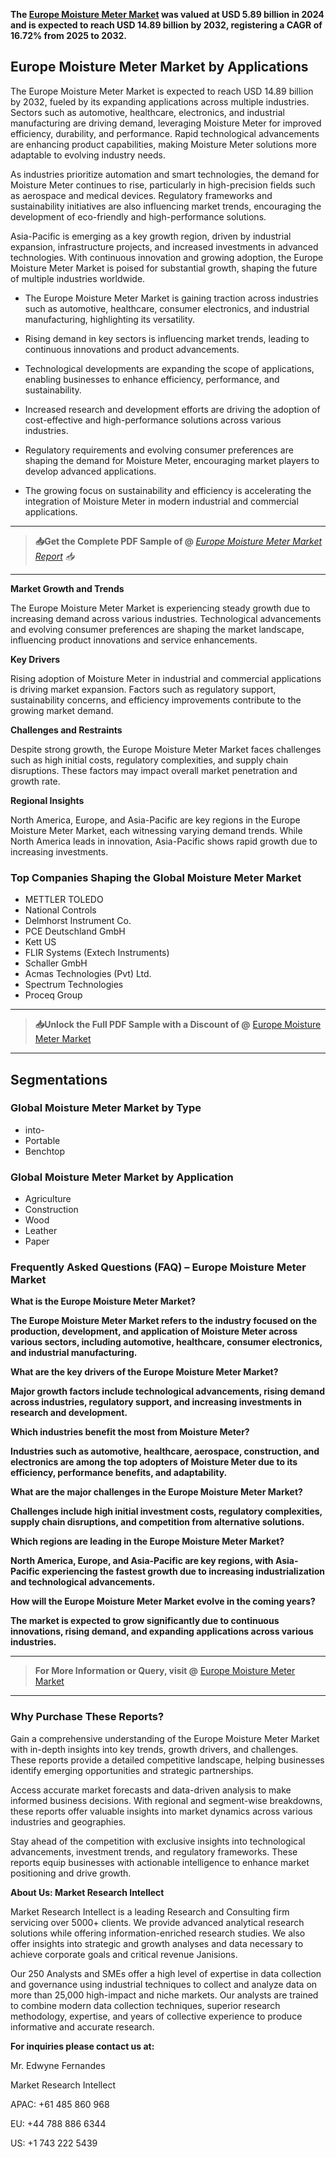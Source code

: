 <p><strong>The <a href="https://www.marketresearchintellect.com/download-sample/?rid=1064275&amp;utm_source=Pulse-April-Europe&amp;utm_medium=852">Europe Moisture Meter Market</a> was valued at USD 5.89 billion in 2024 and is expected to reach USD 14.89 billion by 2032, registering a CAGR of 16.72% from 2025 to 2032.</strong></p><h2>Europe Moisture Meter Market by Applications&nbsp;</h2><p><p>The Europe Moisture Meter Market is expected to reach USD 14.89 billion by 2032, fueled by its expanding applications across multiple industries. Sectors such as automotive, healthcare, electronics, and industrial manufacturing are driving demand, leveraging Moisture Meter for improved efficiency, durability, and performance. Rapid technological advancements are enhancing product capabilities, making Moisture Meter solutions more adaptable to evolving industry needs.</p><p>As industries prioritize automation and smart technologies, the demand for Moisture Meter continues to rise, particularly in high-precision fields such as aerospace and medical devices. Regulatory frameworks and sustainability initiatives are also influencing market trends, encouraging the development of eco-friendly and high-performance solutions.</p><p>Asia-Pacific is emerging as a key growth region, driven by industrial expansion, infrastructure projects, and increased investments in advanced technologies. With continuous innovation and growing adoption, the Europe Moisture Meter Market is poised for substantial growth, shaping the future of multiple industries worldwide.</p></p><ul><li><p>The Europe Moisture Meter Market is gaining traction across industries such as automotive, healthcare, consumer electronics, and industrial manufacturing, highlighting its versatility.</p></li><li><p>Rising demand in key sectors is influencing market trends, leading to continuous innovations and product advancements.</p></li><li><p>Technological developments are expanding the scope of applications, enabling businesses to enhance efficiency, performance, and sustainability.</p></li><li><p>Increased research and development efforts are driving the adoption of cost-effective and high-performance solutions across various industries.</p></li><li><p>Regulatory requirements and evolving consumer preferences are shaping the demand for Moisture Meter, encouraging market players to develop advanced applications.</p></li><li><p>The growing focus on sustainability and efficiency is accelerating the integration of Moisture Meter in modern industrial and commercial applications.</p></li></ul><hr /><blockquote><p><strong><span class="font-[700]">📥Get the Complete PDF Sample of @ </span></strong><em><span class="font-[700]"><a href="https://www.marketresearchintellect.com/download-sample/?rid=1064275&amp;utm_source=Pulse-April-Europe&amp;utm_medium=852" target="_blank" data-tracking-control-name="article-ssr-frontend-pulse_little-text-block" data-tracking-will-navigate="" data-test-link="">Europe Moisture Meter Market Report</a>&nbsp;📥</span></em></p></blockquote><hr /><p class="" data-start="77" data-end="360"><strong data-start="77" data-end="105">Market Growth and Trends</strong></p><p class="" data-start="77" data-end="360">The Europe Moisture Meter Market is experiencing steady growth due to increasing demand across various industries. Technological advancements and evolving consumer preferences are shaping the market landscape, influencing product innovations and service enhancements.</p><p class="" data-start="362" data-end="606"><strong data-start="362" data-end="377">Key Drivers</strong></p><p class="" data-start="362" data-end="606">Rising adoption of Moisture Meter in industrial and commercial applications is driving market expansion. Factors such as regulatory support, sustainability concerns, and efficiency improvements contribute to the growing market demand.</p><p class="" data-start="608" data-end="849"><strong data-start="608" data-end="637">Challenges and Restraints</strong></p><p class="" data-start="608" data-end="849">Despite strong growth, the Europe Moisture Meter Market faces challenges such as high initial costs, regulatory complexities, and supply chain disruptions. These factors may impact overall market penetration and growth rate.</p><p class="" data-start="851" data-end="1095"><strong data-start="851" data-end="872">Regional Insights</strong></p><p class="" data-start="851" data-end="1095">North America, Europe, and Asia-Pacific are key regions in the Europe Moisture Meter Market, each witnessing varying demand trends. While North America leads in innovation, Asia-Pacific shows rapid growth due to increasing investments.</p><p><h3>Top Companies Shaping the Global Moisture Meter Market </h3><ul><li>METTLER TOLEDO</li><li>National Controls</li><li>Delmhorst Instrument Co.</li><li>PCE Deutschland GmbH</li><li>Kett US</li><li>FLIR Systems (Extech Instruments)</li><li>Schaller GmbH</li><li>Acmas Technologies (Pvt) Ltd.</li><li>Spectrum Technologies</li><li>Proceq Group</li></ul></p><hr /><blockquote><p><strong>📥Unlock the Full PDF Sample with a Discount of @</strong> <a href="https://www.marketresearchintellect.com/ask-for-discount/?rid=1064275&amp;utm_source=Pulse-April-Europe&amp;utm_medium=852">Europe Moisture Meter Market</a></p></blockquote><hr /><p><h2>Segmentations</h2><h3>Global Moisture Meter Market by Type</h3><ul><li>into-</li><li>Portable</li><li>Benchtop</li></ul><h3>Global Moisture Meter Market by Application</h3><ul><li>Agriculture</li><li>Construction</li><li>Wood</li><li>Leather</li><li>Paper</li></ul></p><h3><strong>Frequently Asked Questions (FAQ) &ndash; Europe Moisture Meter Market</strong></h3><p><strong>What is the Europe Moisture Meter Market?</strong></p><p><strong>The Europe Moisture Meter Market refers to the industry focused on the production, development, and application of Moisture Meter across various sectors, including automotive, healthcare, consumer electronics, and industrial manufacturing.</strong></p><p><strong>What are the key drivers of the Europe Moisture Meter Market?</strong></p><p><strong>Major growth factors include technological advancements, rising demand across industries, regulatory support, and increasing investments in research and development.</strong></p><p><strong>Which industries benefit the most from Moisture Meter?</strong></p><p><strong>Industries such as automotive, healthcare, aerospace, construction, and electronics are among the top adopters of Moisture Meter due to its efficiency, performance benefits, and adaptability.</strong></p><p><strong>What are the major challenges in the Europe Moisture Meter Market?</strong></p><p><strong>Challenges include high initial investment costs, regulatory complexities, supply chain disruptions, and competition from alternative solutions.</strong></p><p><strong>Which regions are leading in the Europe Moisture Meter Market?</strong></p><p><strong>North America, Europe, and Asia-Pacific are key regions, with Asia-Pacific experiencing the fastest growth due to increasing industrialization and technological advancements.</strong></p><p><strong>How will the Europe Moisture Meter Market evolve in the coming years?</strong></p><p><strong>The market is expected to grow significantly due to continuous innovations, rising demand, and expanding applications across various industries.</strong></p><hr /><blockquote><p><span class="font-[700]"><strong>For More Information or Query, visit&nbsp;@</strong>&nbsp;</span><span class="font-[700]"><a href="https://www.marketresearchintellect.com/product/moisture-meter-market/?utm_source=Linkedin&utm_medium=852" target="_blank" data-tracking-control-name="article-ssr-frontend-pulse_little-text-block" data-tracking-will-navigate="" data-test-link="">Europe Moisture Meter Market</a></span></p></blockquote><hr /><h3><strong data-start="0" data-end="31">Why Purchase These Reports?</strong></h3><p class="" data-start="35" data-end="297">Gain a comprehensive understanding of the Europe Moisture Meter Market with in-depth insights into key trends, growth drivers, and challenges. These reports provide a detailed competitive landscape, helping businesses identify emerging opportunities and strategic partnerships.</p><p class="" data-start="299" data-end="540">Access accurate market forecasts and data-driven analysis to make informed business decisions. With regional and segment-wise breakdowns, these reports offer valuable insights into market dynamics across various industries and geographies.</p><p class="" data-start="542" data-end="784">Stay ahead of the competition with exclusive insights into technological advancements, investment trends, and regulatory frameworks. These reports equip businesses with actionable intelligence to enhance market positioning and drive growth.</p><p><strong><span class="font-[700]">About Us: Market Research Intellect</span></strong></p><p><span class="">Market Research Intellect is a leading Research and Consulting firm servicing over 5000+ clients. We provide advanced analytical research solutions while offering information-enriched research studies.&nbsp;</span>We also offer insights into strategic and growth analyses and data necessary to achieve corporate goals and critical revenue Janisions.</p><p><span class="">Our 250 Analysts and SMEs offer a high level of expertise in data collection and governance using industrial techniques to collect and analyze data on more than 25,000 high-impact and niche markets. Our analysts are trained to combine modern data collection techniques, superior research methodology, expertise, and years of collective experience to produce informative and accurate research.</span></p><p><strong>For inquiries please contact us at:</strong></p><p>Mr. Edwyne Fernandes</p><p>Market Research Intellect</p><p>APAC: +61 485 860 968</p><p>EU: +44 788 886 6344</p><p>US: +1 743 222 5439</p>